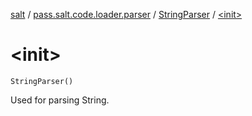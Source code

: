 [salt](../../index.md) / [pass.salt.code.loader.parser](../index.md) / [StringParser](index.md) / [&lt;init&gt;](./-init-.md)

# &lt;init&gt;

`StringParser()`

Used for parsing String.

